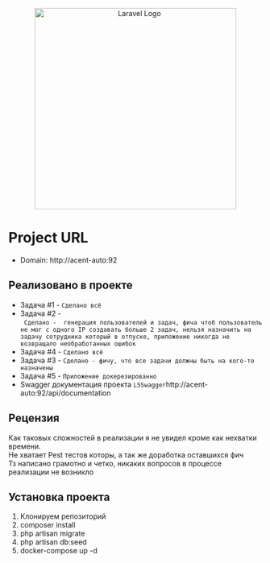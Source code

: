 <p align="center"><a href="https://laravel.com" target="_blank"><img src="https://raw.githubusercontent.com/laravel/art/master/logo-lockup/5%20SVG/2%20CMYK/1%20Full%20Color/laravel-logolockup-cmyk-red.svg" width="400" alt="Laravel Logo"></a></p>

# Project URL
- Domain: http://acent-auto:92

## Реализовано в проекте 

- Задача #1 - ```Сделано всё```
- Задача #2 - <br> ``` Cделано -  генерация пользователей и задач, фича чтоб пользователь не мог с одного IP создавать больше 2 задач, нельзя назначить на задачу сотрудника который в отпуске, приложение никогда не возвращало необработанных ошибок```
- Задача #4 - ```Сделано всё```
- Задача #3 - ```Сделано - фичу, что все задачи должны быть на кого-то назначены```
- Задача #5 - ```Приложение докерезированно```
- Swagger документация проекта ``L5Swagger``http://acent-auto:92/api/documentation

## Рецензия 

Как таковых сложностей в реализации я не увидел кроме как нехватки времени.<br>
Не хватает Pest тестов которы, а так же доработка оставшихся фич<br>
Тз написано грамотно и четко, никаких вопросов в процессе реализации не возникло

## Установка проекта

1. Клонируем репозиторий
2. composer install 
3. php artisan migrate
4. php artisan db:seed
5. docker-compose up -d

